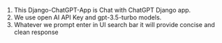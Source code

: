 1. This Django-ChatGPT-App is Chat with ChatGPT Django app.
2. We use open AI API Key and gpt-3.5-turbo models.
3. Whatever we prompt enter in UI search bar it will provide concise and clean response
    
